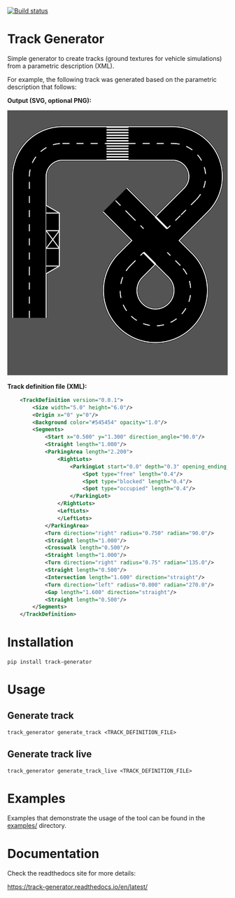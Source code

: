 [![Build status](https://github.com/twyleg/track_generator/actions/workflows/checks.yml/badge.svg)]()

Track Generator
===============

Simple generator to create tracks (ground textures for vehicle simulations)
from a parametric description (XML).

For example, the following track was generated based on the parametric description
that follows:

**Output (SVG, optional PNG):**

![track definition example](docs/source/_static/img/svg/doc_track_example.svg)

**Track definition file (XML):**

```xml
    <TrackDefinition version="0.0.1">
        <Size width="5.0" height="6.0"/>
        <Origin x="0" y="0"/>
        <Background color="#545454" opacity="1.0"/>
        <Segments>
            <Start x="0.500" y="1.300" direction_angle="90.0"/>
            <Straight length="1.000"/>
            <ParkingArea length="2.200">
                <RightLots>
                    <ParkingLot start="0.0" depth="0.3" opening_ending_angle="60">
                        <Spot type="free" length="0.4"/>
                        <Spot type="blocked" length="0.4"/>
                        <Spot type="occupied" length="0.4"/>
                    </ParkingLot>
                </RightLots>
                <LeftLots>
                </LeftLots>
            </ParkingArea>
            <Turn direction="right" radius="0.750" radian="90.0"/>
            <Straight length="1.000"/>
            <Crosswalk length="0.500"/>
            <Straight length="1.000"/>
            <Turn direction="right" radius="0.75" radian="135.0"/>
            <Straight length="0.500"/>
            <Intersection length="1.600" direction="straight"/>
            <Turn direction="left" radius="0.800" radian="270.0"/>
            <Gap length="1.600" direction="straight"/>
            <Straight length="0.500"/>
        </Segments>
    </TrackDefinition>
```


Installation
============

    pip install track-generator

Usage
=====

Generate track
--------------

    track_generator generate_track <TRACK_DEFINITION_FILE>

Generate track live
--------------

    track_generator generate_track_live <TRACK_DEFINITION_FILE>

Examples
========

Examples that demonstrate the usage of the tool can be found in the
[examples/](examples/) directory.

Documentation
=============

Check the readthedocs site for more details:

https://track-generator.readthedocs.io/en/latest/
